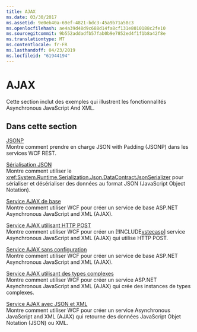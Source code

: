 ```yaml
---
title: AJAX
ms.date: 03/30/2017
ms.assetid: 9e0eb40a-69ef-4821-bdc3-45a9b71a58c3
ms.openlocfilehash: ae4a39d48d9c688d14fa8cf131e8010188c2fe10
ms.sourcegitcommit: 9b552addadfb57fab0b9e7852ed4f1f1b8a42f8e
ms.translationtype: MT
ms.contentlocale: fr-FR
ms.lasthandoff: 04/23/2019
ms.locfileid: "61944194"
---
```

# <a name="ajax"></a>AJAX
Cette section inclut des exemples qui illustrent les fonctionnalités Asynchronous JavaScript And XML.  
  
## <a name="in-this-section"></a>Dans cette section  
 [JSONP](../../../../docs/framework/wcf/samples/jsonp.md)  
 Montre comment prendre en charge JSON with Padding (JSONP) dans les services WCF REST.  
  
 [Sérialisation JSON](../../../../docs/framework/wcf/samples/json-serialization.md)  
 Montre comment utiliser le <xref:System.Runtime.Serialization.Json.DataContractJsonSerializer> pour sérialiser et désérialiser des données au format JSON (JavaScript Object Notation).  
  
 [Service AJAX de base](../../../../docs/framework/wcf/samples/basic-ajax-service.md)  
 Montre comment utiliser WCF pour créer un service de base ASP.NET Asynchronous JavaScript and XML (AJAX).  
  
 [Service AJAX utilisant HTTP POST](../../../../docs/framework/wcf/samples/ajax-service-using-http-post.md)  
 Montre comment utiliser WCF pour créer un [!INCLUDE[vstecasp](../../../../includes/vstecasp-md.md)] service Asynchronous JavaScript and XML (AJAX) qui utilise HTTP POST.  
  
 [Service AJAX sans configuration](../../../../docs/framework/wcf/samples/ajax-service-without-configuration.md)  
 Montre comment utiliser WCF pour créer un service de base ASP.NET Asynchronous JavaScript and XML (AJAX).  
  
 [Service AJAX utilisant des types complexes](../../../../docs/framework/wcf/samples/ajax-service-using-complex-types-sample.md)  
 Montre comment utiliser WCF pour créer un service ASP.NET Asynchronous JavaScript and XML (AJAX) qui crée des instances de types complexes.  
  
 [Service AJAX avec JSON et XML](../../../../docs/framework/wcf/samples/ajax-service-with-json-and-xml-sample.md)  
 Montre comment utiliser WCF pour créer un service Asynchronous JavaScript and XML (AJAX) qui retourne des données JavaScript Objet Notation (JSON) ou XML.
